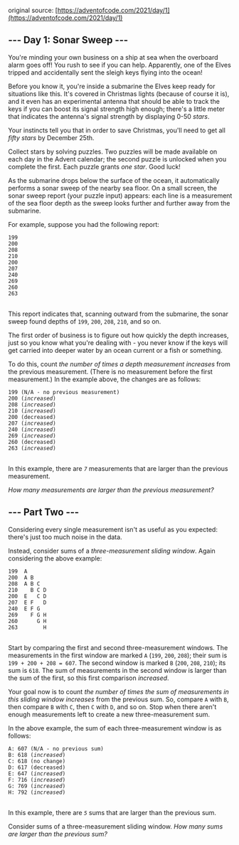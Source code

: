 original source: [https://adventofcode.com/2021/day/1](https://adventofcode.com/2021/day/1)
## --- Day 1: Sonar Sweep ---
You're minding your own business on a ship at sea when the overboard alarm goes off! You rush to see if you can help. Apparently, one of the Elves tripped and accidentally sent the sleigh keys flying into the ocean!

Before you know it, you're inside a submarine the Elves keep ready for situations like this. It's covered in Christmas lights (because of course it is), and it even has an experimental antenna that should be able to track the keys if you can boost its signal strength high enough; there's a little meter that indicates the antenna's signal strength by displaying 0-50 <em>stars</em>.

Your instincts tell you that in order to save Christmas, you'll need to get all <em>fifty stars</em> by December 25th.

Collect stars by solving puzzles.  Two puzzles will be made available on each day in the Advent calendar; the second puzzle is unlocked when you complete the first.  Each puzzle grants <em>one star</em>. Good luck!

As the submarine drops below the surface of the ocean, it automatically performs a sonar sweep of the nearby sea floor. On a small screen, the sonar sweep report (your puzzle input) appears: each line is a measurement of the sea floor depth as the sweep looks further and further away from the submarine.

For example, suppose you had the following report:

<pre>
<code>199
200
208
210
200
207
240
269
260
263
</code>
</pre>

This report indicates that, scanning outward from the submarine, the sonar sweep found depths of <code>199</code>, <code>200</code>, <code>208</code>, <code>210</code>, and so on.

The first order of business is to figure out how quickly the depth increases, just so you know what you're dealing with - you never know if the keys will get carried into deeper water by an ocean current or a fish or something.

To do this, count <em>the number of times a depth measurement increases</em> from the previous measurement. (There is no measurement before the first measurement.) In the example above, the changes are as follows:

<pre>
<code>199 (N/A - no previous measurement)
200 (<em>increased</em>)
208 (<em>increased</em>)
210 (<em>increased</em>)
200 (decreased)
207 (<em>increased</em>)
240 (<em>increased</em>)
269 (<em>increased</em>)
260 (decreased)
263 (<em>increased</em>)
</code>
</pre>

In this example, there are <em><code>7</code></em> measurements that are larger than the previous measurement.

<em>How many measurements are larger than the previous measurement?</em>


## --- Part Two ---
Considering every single measurement isn't as useful as you expected: there's just too much noise in the data.

Instead, consider sums of a <em>three-measurement sliding window</em>.  Again considering the above example:

<pre>
<code>199  A      
200  A B    
208  A B C  
210    B C D
200  E   C D
207  E F   D
240  E F G  
269    F G H
260      G H
263        H
</code>
</pre>

Start by comparing the first and second three-measurement windows. The measurements in the first window are marked <code>A</code> (<code>199</code>, <code>200</code>, <code>208</code>); their sum is <code>199 + 200 + 208 = 607</code>. The second window is marked <code>B</code> (<code>200</code>, <code>208</code>, <code>210</code>); its sum is <code>618</code>. The sum of measurements in the second window is larger than the sum of the first, so this first comparison <em>increased</em>.

Your goal now is to count <em>the number of times the sum of measurements in this sliding window increases</em> from the previous sum. So, compare <code>A</code> with <code>B</code>, then compare <code>B</code> with <code>C</code>, then <code>C</code> with <code>D</code>, and so on. Stop when there aren't enough measurements left to create a new three-measurement sum.

In the above example, the sum of each three-measurement window is as follows:

<pre>
<code>A: 607 (N/A - no previous sum)
B: 618 (<em>increased</em>)
C: 618 (no change)
D: 617 (decreased)
E: 647 (<em>increased</em>)
F: 716 (<em>increased</em>)
G: 769 (<em>increased</em>)
H: 792 (<em>increased</em>)
</code>
</pre>

In this example, there are <em><code>5</code></em> sums that are larger than the previous sum.

Consider sums of a three-measurement sliding window. <em>How many sums are larger than the previous sum?</em>

